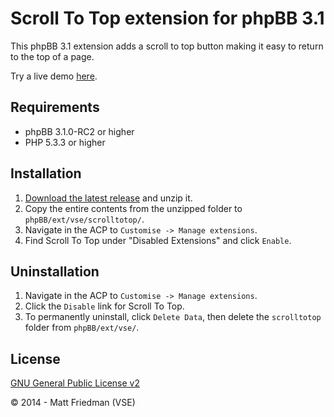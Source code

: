 # Scroll To Top extension for phpBB 3.1

This phpBB 3.1 extension adds a scroll to top button making it easy to return to the top of a page.

Try a live demo [here](http://vsephpbb.github.io/scrolltotop/).

## Requirements
* phpBB 3.1.0-RC2 or higher
* PHP 5.3.3 or higher

## Installation
1. [Download the latest release](https://github.com/VSEphpbb/scrolltotop/releases) and unzip it.
2. Copy the entire contents from the unzipped folder to `phpBB/ext/vse/scrolltotop/`.
3. Navigate in the ACP to `Customise -> Manage extensions`.
4. Find Scroll To Top under "Disabled Extensions" and click `Enable`.

## Uninstallation
1. Navigate in the ACP to `Customise -> Manage extensions`.
2. Click the `Disable` link for Scroll To Top.
3. To permanently uninstall, click `Delete Data`, then delete the `scrolltotop` folder from `phpBB/ext/vse/`.

## License
[GNU General Public License v2](http://opensource.org/licenses/GPL-2.0)

© 2014 - Matt Friedman (VSE)
